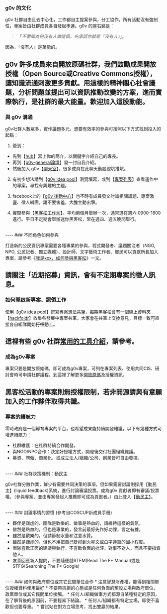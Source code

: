 ### g0v 的文化

g0v 社群自由且去中心化，工作都自主提案參與，分工協作，所有活動沒有強制性，專案皆由社群成員各自發起串連。g0v 的座右銘是：

>「_不要問為何沒有人做這個，先承認你就是『沒有人』_」。

因為，「沒有人」是萬能的。

g0v 許多成員來自開放原碼社群，我們鼓勵成果開放授權（Open Source或Creative Commons授權），讓知識流通刺激更多貢獻。用這樣的精神關心社會議題，分析問題並提出可以資訊推動改變的方案，進而實際執行，是社群的最大能量。歡迎加入這股動能。
<br />
----
### 與 g0v 溝通

g0v社群人數眾多，實作議題多元，想要有效率的參與可按照以下方式找到投入的起點：

1. 簽到：
 * 先到【[hub](http://hack.g0v.tw/people)】寫上你的簡介，以關鍵字介紹自己的專長。
 * 再到【[g0v-general論壇](https://groups.google.com/forum/#!forum/g0v-general)】發一封自我介紹。
 * 然後加入 g0v【[聊天室](http://hack.g0v.tw/irc)】，很多成員在此聊天動腦挖坑推坑。

2. 有初步想法請到【[g0v idea pool](https://g0v.hackpad.com/ep/group/yvUEJD5fNjX)】瀏覽填寫，或到【[專案列表](http://hack.g0v.tw/project)】查看運作中的專案，尋找有興趣的主題。

3. facebook上的【[g0v 後勤中心](https://www.facebook.com/groups/g0v.general/)】也不時有成員發文討論相關議題、專案激盪、徵人糾團。請不要害羞，大膽主動出擊。

3. 實際參與【[黑客松工作坊](http://registrano.com/group/g0v-tw)】。平均兩個月舉辦一次，通常選在週六 0900-1800 進行。平日不定期會舉辦迷你黑客松，常在週四、週五晚間舉行。

<br />
----
### 不同角色如何參與

打造新的公民資訊專案需要各種專業的參與，程式開發者、議題關注者（NGO, NPO, 公民記者、獨立媒體）、設計師、文字藝術工作者、鄉民可以貢獻所長加入專案，請參考《[我是xxx，如何參與黑客松](https://g0v.hackpad.com/...--ciS8hEGw7iu)》一文。

請關注「近期招募」資訊，會有不定期專案的徵人訊息。
<br />
----
### 如何開啟新專案、認領工作

使用【[g0v idea pool](https://g0v.hackpad.com/ep/group/yvUEJD5fNjX)】撰寫專案想法共筆，每期黑客松會有一個線上資料夾 【[hackfoldr](http://hack.g0v.tw)】收集各發展中專案共筆。大家會在共筆上交換意見，目標一致可直接各自組隊開始<del>打怪</del>動工。

這裡有些 g0v 社群[常用的工具介紹](/join.html#join_tools)，請參考。
<br />
----
### 成為g0v專案

專案只要是開放原始碼，即可成為g0v專案，可列在專案列表、使用共同CIS、研討會時可申請社群議程。到這裡了解更多[開放原碼](/join.html#join_license)及授權資訊。

黑客松活動的專案則無授權限制，若非開源請與有意願加入的工作夥伴取得共識。
<br />
----
### 專案的續航力

零時政府是一個孵育專案的平台，也希望成果能持續開發維護，以下有幾種方式可增進續航力：

* 社群維護：在社群持續合作開發。
* 與NGO/NPO合作：決定好授權方式，開發後交付社團組織維護。
* 募資、聘僱、商業化、或成立法人/組織/公司、創業皆可自由發揮。

<br />
----
### 社群決策機制：動民主

g0v社群分散作業，鮮少有需要共同決策的事項，但如果需要討論則採用【動民主】(liquid feedback)系統，進行討論審議投票。成為g0v 貢獻者即有審議/投票權。（參與專案、並由專案發起人推薦即可成為貢獻者。）由此登入【[動民主](http://lqfb-test.g0v.tw/pf/)】。

<br />
----
### 討論事情的習慣
(參考自COSCUP新成員手冊)

* 夥伴是謙虛的、團隊是歡樂的、做事是熱血的，請維持這樣的氣氛。
* 雖然是熱血的，但也是專業的，發言前最好先作好功課，言之有據。
* 雖然是歡樂的，但請節制水量和注意水質。
* 雖然是謙虛的，但也不用把自己貶抑到火星文或白字連篇的國小程度。
* 團隊喜歡正面的建議與執行，不喜歡負面的批評。對事不對人，而且不要指責他人。
* 友善回應新人提問，不要隨便就RTFM(Read The F* Manual)或是STFG(Searching The F* Google)

<br />
----
### 如何與政府單位或其它民間單位合作
* 注意智慧財產權，能得到相關單位授權資料使用最好
* 不要帶抗拒的心態或是任何負面的預設立場與政府單位，政黨單位或其它民間單位接觸。
* 任何人/組織做事方式都源自某種特定的原因，在了解背後的原因前，不要輕易下結論。
* 任何人/組織都有特定立場，即使不喜歡但也要尊重。
* 嘗試站在對方立場思考，找出雙贏的結果。




